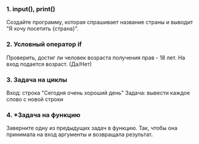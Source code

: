 ### 1. input(), print()

Создайте программу, которая спрашивает название страны и выводит "Я хочу посетить {страна}".

### 2. Условный оператор if

Проверить, достиг ли человек возраста получения прав - 18 лет. На вход подается возраст. (Да/Нет)

### 3. Задача на циклы

Вход: строка "Сегодня очень хороший день"
Задача: вывести каждое слово с новой строки

### 4. *Задача на функцию

Заверните одну из предыдущих задач в функцию. Так, чтобы она принимала на вход аргументы и возвращала результат.